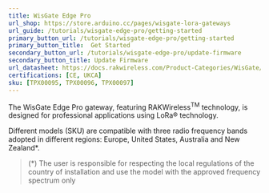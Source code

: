 ```yaml
---
title: WisGate Edge Pro
url_shop: https://store.arduino.cc/pages/wisgate-lora-gateways
url_guide: /tutorials/wisgate-edge-pro/getting-started
primary_button_url: /tutorials/wisgate-edge-pro/getting-started
primary_button_title:  Get Started
secondary_button_url: /tutorials/wisgate-edge-pro/update-firmware
secondary_button_title: Update Firmware
url_datasheet: https://docs.rakwireless.com/Product-Categories/WisGate/RAK7289/Datasheet
certifications: [CE, UKCA]
sku: [TPX00095, TPX00096, TPX00097]
---
```


The WisGate Edge Pro gateway, featuring RAKWireless<sup>TM</sup> technology, is designed for professional applications using LoRa® technology.

Different models (SKU) are compatible with three radio frequency bands adopted in different regions: Europe, United States, Australia and New Zealand*.

>(*) The user is responsible for respecting the local regulations of the country of installation and use the model with the approved frequency spectrum only